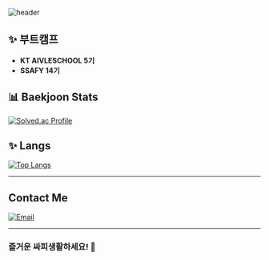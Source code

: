 ![header](https://capsule-render.vercel.app/api?type=wave&color=auto&height=300&section=header&text=hyeryeong&fontSize=90 )

## ✨ 부트캠프
-  **KT AIVLESCHOOL 5기**
-  **SSAFY 14기**

## 📊 Baekjoon Stats
[![Solved.ac Profile](http://mazassumnida.wtf/api/v2/generate_badge?boj=gaeryeong)](https://solved.ac/gaeryeong/)

## ✨ Langs
[![Top Langs](https://github-readme-stats.vercel.app/api/top-langs/?username=hyeryeongeda)](https://github.com/anuraghazra/github-readme-stats)


---

## Contact Me  
[![Email](https://img.shields.io/badge/Email-ADD8E6?style=for-the-badge&logo=gmail&logoColor=white)](mailto:gaeryeongeda@naver.com)

---



### 즐거운 싸피생활하세요! 🚀
